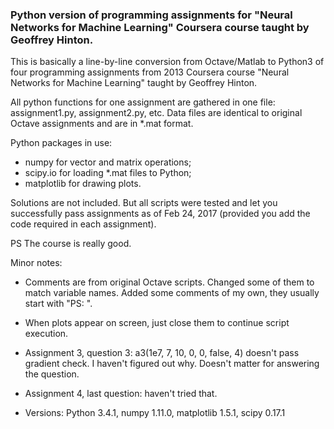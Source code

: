 ### Python version of programming assignments for **"Neural Networks for Machine Learning"** **Coursera** course taught by **Geoffrey Hinton**.

This is basically a line-by-line conversion from Octave/Matlab to Python3 of four programming assignments from 2013 Coursera course "Neural Networks for Machine Learning" taught by Geoffrey Hinton.

All python functions for one assignment are gathered in one file: assignment1.py, assignment2.py, etc. Data files are identical to original Octave assignments and are in *.mat format.

Python packages in use:
* numpy for vector and matrix operations;
* scipy.io for loading *.mat files to Python;
* matplotlib for drawing plots.

Solutions are not included. But all scripts were tested and let you successfully pass assignments as of Feb 24, 2017 (provided you add the code required in each assignment).

PS The course is really good. 

Minor notes:
* Comments are from original Octave scripts. Changed some of them to match variable names. Added some comments of my own, they usually start with "PS: ".

* When plots appear on screen, just close them to continue script execution.

* Assignment 3, question 3: 
a3(1e7, 7, 10, 0, 0, false, 4) doesn't pass gradient check. I haven't figured out why. Doesn't matter for answering the question.

* Assignment 4, last question: haven't tried that.

* Versions: Python 3.4.1, numpy 1.11.0, matplotlib 1.5.1, scipy 0.17.1







